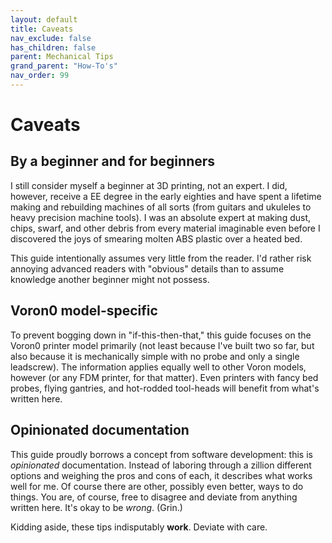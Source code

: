 ```yaml
---
layout: default
title: Caveats
nav_exclude: false
has_children: false
parent: Mechanical Tips
grand_parent: "How-To's"
nav_order: 99
---
```


# Caveats

## By a beginner and for beginners

I still consider myself a beginner at 3D printing, not an expert. I
did, however, receive a EE degree in the early eighties and have spent a lifetime
making and rebuilding machines of all sorts (from guitars and ukuleles to heavy
precision machine tools). I was an absolute expert at making dust, chips,
swarf, and other debris from every material imaginable even before I discovered
the joys of smearing molten ABS plastic over a heated bed.

This guide intentionally assumes very little from the reader. I'd 
rather risk annoying advanced readers with "obvious" details than to assume
knowledge another beginner might not possess.

## Voron0 model-specific

To prevent bogging down in "if-this-then-that," this guide focuses on the
Voron0 printer model primarily (not least because I've built two so far, but
also because it is mechanically simple with no probe and only a single
leadscrew). The information applies equally well to other Voron models,
however (or any FDM printer, for that matter).  Even printers
with fancy bed probes, flying gantries, and hot-rodded tool-heads
will benefit from what's written here.

## Opinionated documentation

This guide proudly borrows a concept from software development: this is
_opinionated_ documentation. Instead of laboring through a zillion different
options and weighing the pros and cons of each, it describes what
works well for me. Of course there are other, possibly even better, ways
to do things. You are, of course, free to disagree and deviate from anything
written here. It's okay to be _wrong_. (Grin.)

Kidding aside, these tips indisputably **work**. Deviate with care.
